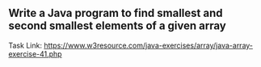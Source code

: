 ## Write a Java program to find smallest and second smallest elements of a given array

Task Link: https://www.w3resource.com/java-exercises/array/java-array-exercise-41.php